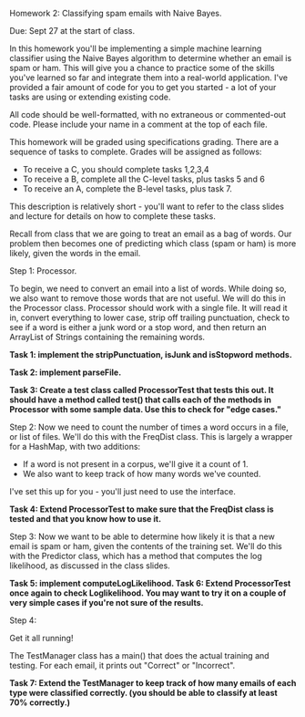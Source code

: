 Homework 2: Classifying spam emails with Naive Bayes. 

Due: Sept 27 at the start of class.

In this homework you'll be implementing a simple machine learning classifier using the Naive Bayes algorithm to determine whether an email is spam or ham.
This will give you a chance to practice some of the skills you've learned so far and integrate them into a real-world
application. I've provided a fair amount of code for you to get you started - a lot of your tasks are using or extending existing code.

All code should be well-formatted, with no extraneous or commented-out code. Please include your name in a comment at the top of each file.

This homework will be graded using specifications grading. There are a sequence of tasks to complete. Grades will be assigned as follows:


- To receive a C, you should complete tasks 1,2,3,4
- To receive a B, complete all the C-level tasks, plus tasks 5 and 6
- To receive an A, complete the B-level tasks, plus task 7.

This description is relatively short - you'll want to refer to the class slides and lecture for details on how to complete these tasks.

Recall from class that we are going to treat an email as a bag of words. Our problem then becomes one of predicting
which class (spam or ham) is more likely, given the words in the email.

Step 1: Processor.

To begin, we need to convert an email into a list of words. While doing so, we also want to remove those words that are not useful.
We will do this in the Processor class. Processor should work with a single file. It will read it in, convert everything to lower case,
strip off trailing punctuation, check to see if a word is either a junk word or a stop word, and then return an ArrayList of Strings
containing the remaining words.

<b>
 Task 1: implement the stripPunctuation, isJunk and isStopword methods.

 Task 2: implement parseFile. 

 Task 3: Create a test class called ProcessorTest that tests this out. It should have a method called test() that calls each of the methods in 
 Processor with some sample data. Use this to check for "edge cases."
</b>

Step 2: Now we need to count the number of times a word occurs in a file, or list of files. We'll do this with the FreqDist class.
This is largely a wrapper for a HashMap, with two additions:

 - If a word is not present in a corpus, we'll give it a count of 1.
 - We also want to keep track of how many words we've counted. 

I've set this up for you - you'll just need to use the interface.

<b>
 Task 4: Extend ProcessorTest to make sure that the FreqDist class is tested and that you know how to use it.
</b>

Step 3: Now we want to be able to determine how likely it is that a new email is spam or ham, given the contents of the
 training set. We'll do this with the Predictor class, which has a method that computes the log likelihood, as discussed in the class slides.

<b>
  Task 5: implement computeLogLikelihood. 
  Task 6: Extend ProcessorTest once again to check Loglikelihood. You may want to try it on a couple of very simple cases if you're not sure of the results.
</b>

Step 4:

Get it all running! 
 
The TestManager class has a main() that does the actual training and testing. For each email, it prints out "Correct" or "Incorrect".

<b>
 Task 7: Extend the TestManager to keep track of how many emails of each type were classified correctly. (you should be able to classify at least 70% correctly.)
</b>
